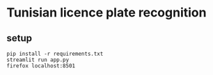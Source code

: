# Tunisian licence plate recognition
## setup


```
pip install -r requirements.txt
streamlit run app.py
firefox localhost:8501
```
